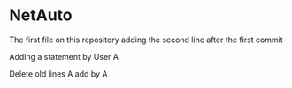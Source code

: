 # NetAuto
The first file on this repository 
adding the second line after the first commit

Adding a statement by User A


Delete old lines
A
add by A
